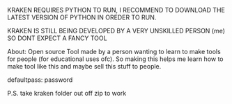 KRAKEN REQUIRES PYTHON TO RUN, I RECOMMEND TO DOWNLOAD THE LATEST VERSION OF PYTHON IN OREDER TO RUN.

KRAKEN IS STILL BEING DEVELOPED BY A VERY UNSKILLED PERSON (me) SO DONT EXPECT A FANCY TOOL

About: Open source Tool made by a person wanting to learn to make tools for people (for educational uses ofc). So making this helps me learn how to make tool like this and maybe sell this stuff to people.

defaultpass: password


P.S. take kraken folder out off zip to work
